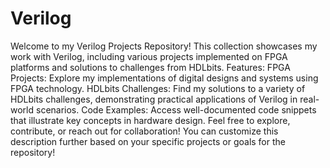 # Verilog
Welcome to my Verilog Projects Repository! This collection showcases my work with Verilog, including various projects implemented on FPGA platforms and solutions to challenges from HDLbits.
Features:
FPGA Projects: Explore my implementations of digital designs and systems using FPGA technology.
HDLbits Challenges: Find my solutions to a variety of HDLbits challenges, demonstrating practical applications of Verilog in real-world scenarios.
Code Examples: Access well-documented code snippets that illustrate key concepts in hardware design.
Feel free to explore, contribute, or reach out for collaboration! You can customize this description further based on your specific projects or goals for the repository!
